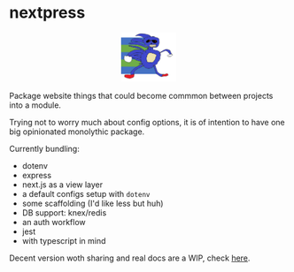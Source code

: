 # nextpress

<p align="center"><img src="./docs/img/sanic.png" width="100"/></p>

Package website things that could become commmon between projects into a module.

Trying not to worry much about config options, it is of intention to have one big opinionated monolythic package.

Currently bundling:

- dotenv
- express
- next.js as a view layer
- a default configs setup with `dotenv`
- some scaffolding (I'd like less but huh)
- DB support: knex/redis
- an auth workflow
- jest
- with typescript in mind

Decent version woth sharing and real docs are a WIP, check [here](https://wkrueger.github.io/nextpress).
